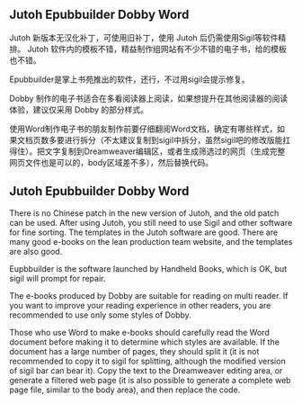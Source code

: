 ## Jutoh Epubbuilder Dobby Word
Jutoh 新版本无汉化补丁，可使用旧补丁，使用 Jutoh 后仍需使用Sigil等软件精排。 Jutoh 软件内的模板不错，精益制作组网站有不少不错的电子书，给的模板也不错。

Epubbuilder是掌上书苑推出的软件，还行，不过用sigil会提示修复。

Dobby 制作的电子书适合在多看阅读器上阅读，如果想提升在其他阅读器的阅读体验，建议仅采用 Dobby 的部分样式。

使用Word制作电子书的朋友制作前要仔细翻阅Word文档，确定有哪些样式，如果文档页数多要进行拆分（不太建议复制到sigil中拆分，虽然sigil吧的修改版能扛得住）。把文字复制到Dreamweaver编辑区，或者生成筛选过的网页（生成完整网页文件也是可以的，body区域差不多），然后替换代码。

## Jutoh Epubbuilder Dobby Word
There is no Chinese patch in the new version of Jutoh, and the old patch can be used. After using Jutoh, you still need to use Sigil and other software for fine sorting. The templates in the Jutoh software are good. There are many good e-books on the lean production team website, and the templates are also good.

Eupbbuilder is the software launched by Handheld Books, which is OK, but sigil will prompt for repair.

The e-books produced by Dobby are suitable for reading on multi reader. If you want to improve your reading experience in other readers, you are recommended to use only some styles of Dobby.

Those who use Word to make e-books should carefully read the Word document before making it to determine which styles are available. If the document has a large number of pages, they should split it (it is not recommended to copy it to sigil for splitting, although the modified version of sigil bar can bear it). Copy the text to the Dreamweaver editing area, or generate a filtered web page (it is also possible to generate a complete web page file, similar to the body area), and then replace the code.
